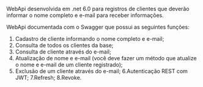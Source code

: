 WebApi desenvolvida em .net 6.0 para registros de clientes que deverão informar o nome completo
e e-mail para receber informações.


WebApi documentada com o Swagger que possui as
seguintes funções:
1. Cadastro de cliente informando o nome completo e e-mail;
2. Consulta de todos os clientes da base;
3. Consulta de cliente através do e-mail;
4. Atualização de nome e e-mail (você deve fazer um método que atualize o nome
e e-mail de um cliente registrado);
5. Exclusão de um cliente através do e-mail;
6.Autenticação REST com JWT;
7.Refresh;
8.Revoke.


